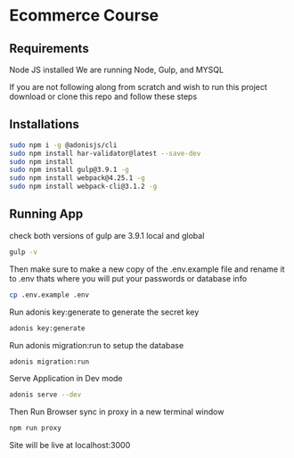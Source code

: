 # Ecommerce Course

## Requirements
Node JS installed
We are running Node, Gulp, and MYSQL

If you are not following along from scratch and wish to run this project
download or clone this repo and follow these steps


## Installations
```bash
sudo npm i -g @adonisjs/cli
sudo npm install har-validator@latest --save-dev
sudo npm install
sudo npm install gulp@3.9.1 -g 
sudo npm install webpack@4.25.1 -g
sudo npm install webpack-cli@3.1.2 -g
```
## Running App
check both versions of gulp are 3.9.1 local and global
```bash
gulp -v
```
Then make sure to make a new copy of the .env.example file and rename it to .env thats where you will put your passwords or database info
```bash
cp .env.example .env
```
Run adonis key:generate to generate the secret key
```bash
adonis key:generate
```
Run adonis migration:run to setup the database
```bash
adonis migration:run
```


Serve Application in Dev mode
```bash
adonis serve --dev
```
Then Run Browser sync in proxy in a new terminal window
```bash
npm run proxy
```

Site will be live at localhost:3000

